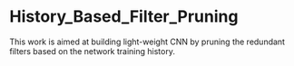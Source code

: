 # History_Based_Filter_Pruning
This work is aimed at building light-weight CNN by pruning the redundant filters based on the network training history.
